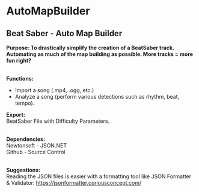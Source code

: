 # AutoMapBuilder
<h2>Beat Saber - Auto Map Builder</h2>

<b>Purpose: To drastically simplify the creation of a BeatSaber track. Automating as much of the map building as possible. More tracks = more fun right?</b><br><br>

<b>Functions:</b></br>
<ul>
<li>Import a song (.mp4, .ogg, etc.)</li>
<li>Analyze a song (perform various detections such as rhythm, beat, tempo).</li>
</ul>

<b>Export:</b><br>
BeatSaber File with Difficulty Parameters.<br><br>

<b>Dependencies:</b><br>
Newtonsoft - JSON.NET<br>
Github - Source Control<br><br>

<b>Suggestions:</b><br>
Reading the JSON files is easier with a formatting tool like JSON Formatter & Validator: https://jsonformatter.curiousconcept.com/
